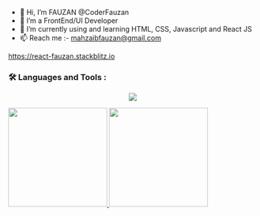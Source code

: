 - 👋 Hi, I’m FAUZAN @CoderFauzan
- 👀 I’m a FrontEnd/UI Developer
- 🌱 I’m currently using and learning HTML, CSS, Javascript and React JS
- 📫 Reach me :- mahzaibfauzan@gmail.com

https://react-fauzan.stackblitz.io

### :hammer_and_wrench: Languages and Tools :
<!-- ![image](https://user-images.githubusercontent.com/90621630/199698945-1329e83d-1f47-456d-978d-bd54f81c110a.png)
![image](https://user-images.githubusercontent.com/90621630/199699114-ce40eeab-ab46-4523-b5d5-b373c6902d55.png)
![image](https://user-images.githubusercontent.com/90621630/199699153-dcb8bc9c-2b23-46b0-becd-3ac82193b463.png)
![image](https://user-images.githubusercontent.com/90621630/199699171-21b581d4-57cf-48e5-b778-fa6d70a03b14.png)
![image](https://user-images.githubusercontent.com/90621630/199699291-134d1fef-90c0-4831-8ab5-e44657cf6b52.png)
![image](https://user-images.githubusercontent.com/90621630/199699330-ac88ab17-3832-44dd-a85f-f51d8d50c6c2.png) -->

<p align="center">
  <a href="https://skillicons.dev">
    <img src="https://skillicons.dev/icons?i=html,css,js,sass,bootstrap,react,github,vscode" />
  </a>
</p>
<!---
CoderFauzan/CoderFauzan is a ✨ special ✨ repository because its `README.md` (this file) appears on your GitHub profile.
You can click the Preview link to take a look at your changes.
--->
<a href="https://github.com/coderfauzan">
  <img height="200em" src="https://github-readme-stats.vercel.app/api?username=coderfauzan&theme=buefy&show_icons=true" />
  <img height="200em" src="https://github-readme-stats.vercel.app/api/top-langs/?username=coderfauzan&theme=algolia&layout=compact&exclude_repo=Covid-19-DATA-Analysis" />
</a>
